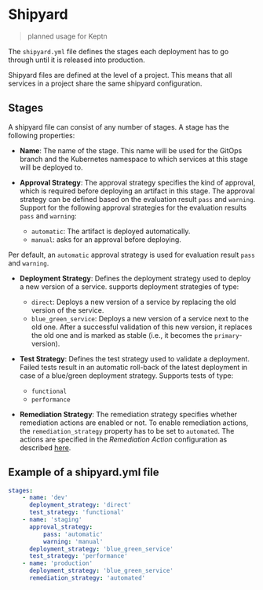 # Shipyard

> planned usage for Keptn

The `shipyard.yml` file defines the stages each deployment has to go through until it is released into production.

Shipyard files are defined at the level of a project. This means that all services in a project share the same shipyard configuration.

## Stages

A shipyard file can consist of any number of stages. A stage has the following properties:

-   **Name**: The name of the stage. This name will be used for the GitOps branch and the Kubernetes namespace to which services at this stage will be deployed to.

-   **Approval Strategy**: The approval strategy specifies the kind of approval, which is required before deploying an artifact in this stage. The approval strategy can be defined based on the evaluation result `pass` and `warning`. Support for the following approval strategies for the evaluation results `pass` and `warning`:

    -   `automatic`: The artifact is deployed automatically.
    -   `manual`: asks for an approval before deploying.

Per default, an `automatic` approval strategy is used for evaluation result `pass` and `warning`.

-   **Deployment Strategy**: Defines the deployment strategy used to deploy a new version of a service. supports deployment strategies of type:

    -   `direct`: Deploys a new version of a service by replacing the old version of the service.
    -   `blue_green_service`: Deploys a new version of a service next to the old one. After a successful validation of this new version, it replaces the old one and is marked as stable (i.e., it becomes the `primary`-version).

-   **Test Strategy**: Defines the test strategy used to validate a deployment. Failed tests result in an automatic roll-back of the latest deployment in case of a blue/green deployment strategy. Supports tests of type:

    -   `functional`
    -   `performance`

-   **Remediation Strategy**: The remediation strategy specifies whether remediation actions are enabled or not. To enable remediation actions, the `remediation_strategy` property has to be set to `automated`. The actions are specified in the _Remediation Action_ configuration as described [here](./sre.md/#remediation-action).

## Example of a shipyard.yml file

```yaml
stages:
    - name: 'dev'
      deployment_strategy: 'direct'
      test_strategy: 'functional'
    - name: 'staging'
      approval_strategy:
          pass: 'automatic'
          warning: 'manual'
      deployment_strategy: 'blue_green_service'
      test_strategy: 'performance'
    - name: 'production'
      deployment_strategy: 'blue_green_service'
      remediation_strategy: 'automated'
```
